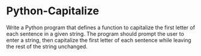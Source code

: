 # Python-Capitalize
Write a Python program that defines a function to capitalize the first letter of each sentence in a given string. The program should prompt the user to enter a string, then capitalize the first letter of each sentence while leaving the rest of the string unchanged.
